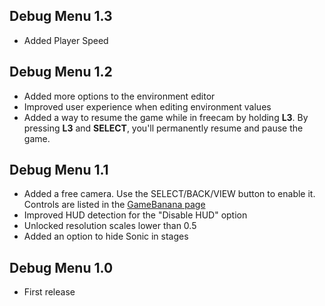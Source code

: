 ## Debug Menu 1.3
- Added Player Speed

## Debug Menu 1.2
- Added more options to the environment editor
- Improved user experience when editing environment values
- Added a way to resume the game while in freecam by holding **L3**. By pressing **L3** and **SELECT**, you'll permanently resume and pause the game.

## Debug Menu 1.1
- Added a free camera. Use the SELECT/BACK/VIEW button to enable it. Controls are listed in the [GameBanana page](https://gamebanana.com/mods/321353)
- Improved HUD detection for the "Disable HUD" option
- Unlocked resolution scales lower than 0.5
- Added an option to hide Sonic in stages

## Debug Menu 1.0
- First release
